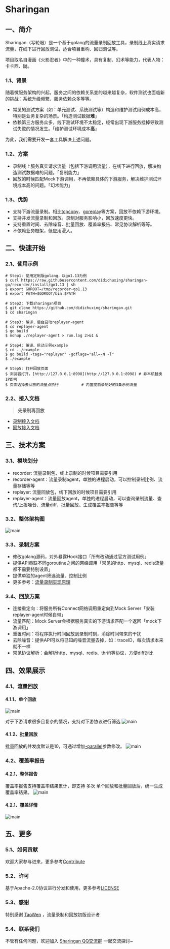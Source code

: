 # Sharingan

## 一、简介

Sharingan（写轮眼）是一个基于golang的流量录制回放工具，录制线上真实请求流量，在线下进行回放测试，适合项目重构、回归测试等。

项目取名自漫画《火影忍者》中的一种瞳术，具有复制、幻术等能力，代表人物：卡卡西、鼬。

### 1.1、背景

随着微服务架构的兴起，服务之间的依赖关系变的越来越复杂，软件测试也面临新的挑战：系统升级频繁、服务依赖众多等等。

* 常见的测试方案（如：单元测试、系统测试等）构造和维护测试用例成本高，特别是业务复杂的场景。「构造测试数据**难**」
* 依赖第三方服务众多，线下测试环境不太稳定，经常出现下游服务挂掉导致测试失败的情况发生。「维护测试环境成本**高**」

为此，我们需要开发一套工具解决上述问题。

### 1.2、方案

* 录制线上服务真实请求流量（包括下游调用流量），在线下进行回放，解决构造测试数据难的问题。「复制能力」
* 回放的时候匹配Mock下游调用，不再依赖具体的下游服务，解决维护测试环境成本高的问题。「幻术能力」

### 1.3、优势

* 支持下游流量录制。相比[tcpcopy](https://github.com/session-replay-tools/tcpcopy)、[goreplay](https://github.com/buger/goreplay)等方案，回放不依赖下游环境。
* 支持并发流量录制和回放。录制对服务影响小，回放速度更快。
* 支持重置时间、去除噪音、批量回放、覆盖率报告、常见协议解析等等。
* 不依赖业务框架，低应用浸入。

## 二、快速开始

### 2.1、使用示例

```shell
# Step1: 使用定制版golang，以go1.13为例
$ curl https://raw.githubusercontent.com/didichuxing/sharingan-go/recorder/install/go1.13 | sh
$ export GOROOT=/tmp/recorder-go1.13
$ export PATH=$GOROOT/bin:$PATH

# Step2: 下载sharingan项目
$ git clone https://github.com/didichuxing/sharingan.git
$ cd sharingan

# Step3: 编译、后台启动replayer-agent
$ cd replayer-agent
$ go build
$ nohup ./replayer-agent > run.log 2>&1 &

# Step4: 编译、启动示例example
$ cd ../example
$ go build -tags="replayer" -gcflags="all=-N -l"
$ ./example

# Step5: 打开回放页面
$ 浏览器打开，[http://127.0.0.1:8998](http://127.0.0.1:8998) # 非本机替换IP即可
$ 页面选择要回放的流量点执行          # 内置提前录制好的3条示例流量
```

### 2.2、接入文档

> **先录制再回放**

* [录制接入文档](./doc/recorder/README.md)
* [回放接入文档](./doc/replayer/README.md)

## 三、技术方案

### 3.1、模块划分

* recorder: 流量录制包，线上录制的时候项目需要引用
* recorder-agent：流量录制agent，单独的进程启动，可以控制录制比例、流量存储等等
* replayer: 流量回放包，线下回放的时候项目需要引用
* replayer-agent：流量回放agent，单独的进程启动，可以查询录制流量、查询/上报噪音、流量diff、批量回放、生成覆盖率报告等等

### 3.2、整体架构图

![main](./doc/images/architecture.png)

### 3.3、录制方案

* 修改golang源码，对外暴露Hook接口「所有改动通过官方测试用例」
* 提供API串联不同goroutine之间的网络调用「常见的http、mysql、redis流量都不需要特别设置」
* 提供单独的agent筛选流量、控制比例
* 更多参考：[流量录制实现原理](https://github.com/didichuxing/sharingan/wiki/%E6%B5%81%E9%87%8F%E5%BD%95%E5%88%B6%E5%AE%9E%E7%8E%B0%E5%8E%9F%E7%90%86)

### 3.4、回放方案

* 连接重定向：将服务所有Connect网络调用重定向到Mock Server「安装replayer-agent时候自带」
* 流量匹配：Mock Server会根据服务真实的下游请求匹配一个返回「mock下游调用」
* 重置时间：将程序执行时间回放到录制时刻，消除时间带来的干扰
* 去除噪音：提供API可以将已知的噪音流量去掉，如：traceID，每次请求本来就不一样
* 常见协议解析：会解析http、mysql、redis、thrift等协议，方便diff对比

## 四、效果展示

### 4.1、流量回放

#### 4.1.1、单个回放

![main](./doc/images/replayer.png)

对于下游请求很多且复杂的情况，支持对下游协议进行筛选
![main](./doc/images/protocol.png)

#### 4.1.2、批量回放

批量回放的并发度默认是10，可通过增加[-parallel](https://github.com/didichuxing/sharingan/blob/master/replayer-agent/control.sh#L160)参数修改。
![main](./doc/images/replayer_p.png)

### 4.2、覆盖率报告

#### 4.2.1、整体报告

覆盖率报告支持覆盖率结果累计，即支持 多次 单个回放和批量回放后，统一生成覆盖率结果。
![main](./doc/images/codeCover.png)

#### 4.2.1、覆盖详情

![main](./doc/images/codeCover_detail.png)

## 五、更多

### 5.1、如何贡献

欢迎大家参与进来，更多参考[Contribute](./CONTRIBUTING.md)

### 5.2、许可

基于Apache-2.0协议进行分发和使用，更多参考[LICENSE](./LICENSE)

### 5.3、感谢

特别感谢 [TaoWen](https://github.com/taowen) ，流量录制和回放初版设计者

### 5.4、联系我们

不管有任何问题，欢迎加入 [Sharingan QQ交流群](./doc/replayer/guide/troubleshoot.md#交流群) 一起交流探讨~
